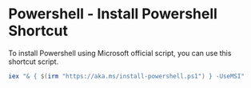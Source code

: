 
# Powershell - Install Powershell Shortcut

To install Powershell using Microsoft official script, you can use this shortcut script.

```powershell
iex "& { $(irm "https://aka.ms/install-powershell.ps1") } -UseMSI"
```

